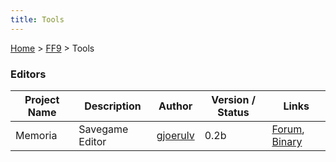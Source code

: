 ```yaml
---
title: Tools
---
```


[Home](/Main%20Page.md) > [FF9](/FF9.md) > Tools

### Editors

| Project Name | Description     | Author       | Version / Status | Links                 |
|--------------|-----------------|--------------|------------------|-----------------------|
| Memoria      | Savegame Editor | [gjoerulv][] | 0.2b             | [Forum][], [Binary][] |

  [gjoerulv]: http://forums.qhimm.com/index.php?action=profile;u=3668
  [Forum]: http://forums.qhimm.com/index.php?topic=11494.0
  [Binary]: http://www.mediafire.com/?aem1bvekxui37pb
